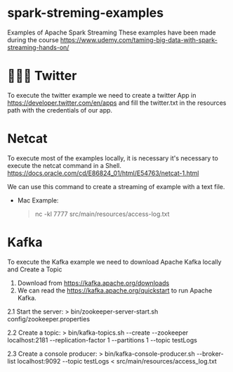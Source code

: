 # spark-streming-examples

Examples of Apache Spark Streaming
These examples have been made during the course https://www.udemy.com/taming-big-data-with-spark-streaming-hands-on/

🦜🦜🦜
Twitter
=======

To execute the twitter example we need to create a twitter App in https://developer.twitter.com/en/apps
and fill the twitter.txt in the resources path with the credentials of our app.

Netcat
======
To execute most of the examples locally, it is necessary it's necessary to execute the netcat command in a Shell.
https://docs.oracle.com/cd/E86824_01/html/E54763/netcat-1.html

We can use this command to create a streaming of example with a text file.

* Mac Example:
     > nc -kl 7777 src/main/resources/access-log.txt


Kafka
=====
To execute the Kafka example we need to download Apache Kafka locally and Create a Topic
1. Download from https://kafka.apache.org/downloads
2. We can read the https://kafka.apache.org/quickstart to run Apache Kafka.

  2.1 Start the server:
        > bin/zookeeper-server-start.sh config/zookeeper.properties

  2.2 Create a topic:
        > bin/kafka-topics.sh --create --zookeeper localhost:2181 --replication-factor 1 --partitions 1 --topic testLogs

  2.3 Create a console producer:
        > bin/kafka-console-producer.sh --broker-list localhost:9092 --topic testLogs < src/main/resources/access_log.txt
